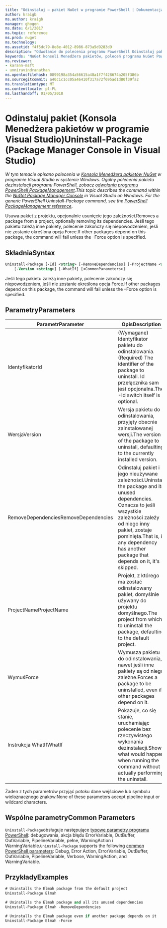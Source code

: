 ```yaml
---
title: "Odinstaluj — pakiet NuGet w programie PowerShell | Dokumentacja firmy Microsoft"
author: kraigb
ms.author: kraigb
manager: ghogen
ms.date: 6/1/2017
ms.topic: reference
ms.prod: nuget
ms.technology: 
ms.assetid: f4f5dc79-8e8e-4012-8986-873a5d9283d9
description: "Odwołanie do polecenia programu PowerShell Odinstaluj pakiet w konsoli Menedżera pakietów NuGet w programie Visual Studio."
keywords: "NuGet konsoli Menedżera pakietów, poleceń programu NuGet Powershell NuGet w programie PowerShell, odinstaluj pakiet"
ms.reviewer:
- karann-msft
- unniravindranathan
ms.openlocfilehash: 0899198a354a56615a48a1f7f428674a205f386b
ms.sourcegitcommit: a40c1c1cc05a46410f317a72f695ad1d80f39fa2
ms.translationtype: MT
ms.contentlocale: pl-PL
ms.lasthandoff: 01/05/2018
---
```

# <a name="uninstall-package-package-manager-console-in-visual-studio"></a><span data-ttu-id="1593c-104">Odinstaluj pakiet (Konsola Menedżera pakietów w programie Visual Studio)</span><span class="sxs-lookup"><span data-stu-id="1593c-104">Uninstall-Package (Package Manager Console in Visual Studio)</span></span>

<span data-ttu-id="1593c-105">*W tym temacie opisano polecenia w [Konsola Menedżera pakietów NuGet](Package-Manager-Console.md) w programie Visual Studio w systemie Windows. Ogólny polecenia pakietu dezinstalacji programu PowerShell, zobacz [odwołania programu PowerShell PackageManagement](/powershell/module/packagemanagement/?view=powershell-6).*</span><span class="sxs-lookup"><span data-stu-id="1593c-105">*This topic describes the command within the [NuGet Package Manager Console](Package-Manager-Console.md) in Visual Studio on Windows. For the generic PowerShell Uninstall-Package command, see the [PowerShell PackageManagement reference](/powershell/module/packagemanagement/?view=powershell-6).*</span></span>

<span data-ttu-id="1593c-106">Usuwa pakiet z projektu, opcjonalnie usunięcie jego zależności.</span><span class="sxs-lookup"><span data-stu-id="1593c-106">Removes a package from a project, optionally removing its dependencies.</span></span> <span data-ttu-id="1593c-107">Jeśli tego pakietu zależą inne pakiety, polecenie zakończy się niepowodzeniem, jeśli nie zostanie określona opcja Force.</span><span class="sxs-lookup"><span data-stu-id="1593c-107">If other packages depend on this package, the command will fail unless the –Force option is specified.</span></span>

## <a name="syntax"></a><span data-ttu-id="1593c-108">Składnia</span><span class="sxs-lookup"><span data-stu-id="1593c-108">Syntax</span></span>

```ps
Uninstall-Package [-Id] <string> [-RemoveDependencies] [-ProjectName <string>] [-Force]
    [-Version <string>] [-WhatIf] [<CommonParameters>]
```

<span data-ttu-id="1593c-109">Jeśli tego pakietu zależą inne pakiety, polecenie zakończy się niepowodzeniem, jeśli nie zostanie określona opcja Force.</span><span class="sxs-lookup"><span data-stu-id="1593c-109">If other packages depend on this package, the command will fail unless the –Force option is specified.</span></span>

## <a name="parameters"></a><span data-ttu-id="1593c-110">Parametry</span><span class="sxs-lookup"><span data-stu-id="1593c-110">Parameters</span></span>

| <span data-ttu-id="1593c-111">Parametr</span><span class="sxs-lookup"><span data-stu-id="1593c-111">Parameter</span></span> | <span data-ttu-id="1593c-112">Opis</span><span class="sxs-lookup"><span data-stu-id="1593c-112">Description</span></span> |
| --- | --- |
| <span data-ttu-id="1593c-113">Identyfikator</span><span class="sxs-lookup"><span data-stu-id="1593c-113">Id</span></span> | <span data-ttu-id="1593c-114">(Wymagane) Identyfikator pakietu do odinstalowania.</span><span class="sxs-lookup"><span data-stu-id="1593c-114">(Required) The identifier of the package to uninstall.</span></span> <span data-ttu-id="1593c-115">Id przełącznika sam jest opcjonalna.</span><span class="sxs-lookup"><span data-stu-id="1593c-115">The -Id switch itself is optional.</span></span> |
| <span data-ttu-id="1593c-116">Wersja</span><span class="sxs-lookup"><span data-stu-id="1593c-116">Version</span></span> | <span data-ttu-id="1593c-117">Wersja pakietu do odinstalowania, przyjęty obecnie zainstalowanej wersji.</span><span class="sxs-lookup"><span data-stu-id="1593c-117">The version of the package to uninstall, defaulting to the currently installed version.</span></span> |
| <span data-ttu-id="1593c-118">RemoveDependencies</span><span class="sxs-lookup"><span data-stu-id="1593c-118">RemoveDependencies</span></span> | <span data-ttu-id="1593c-119">Odinstaluj pakiet i jego nieużywane zależności.</span><span class="sxs-lookup"><span data-stu-id="1593c-119">Uninstall the package and its unused dependencies.</span></span> <span data-ttu-id="1593c-120">Oznacza to jeśli wszystkie zależności zależy od niego inny pakiet, zostaje pominięta.</span><span class="sxs-lookup"><span data-stu-id="1593c-120">That is, if any dependency has another package that depends on it, it's skipped.</span></span> |
| <span data-ttu-id="1593c-121">ProjectName</span><span class="sxs-lookup"><span data-stu-id="1593c-121">ProjectName</span></span> | <span data-ttu-id="1593c-122">Projekt, z którego ma zostać odinstalowany pakiet, domyślnie używany do projektu domyślnego.</span><span class="sxs-lookup"><span data-stu-id="1593c-122">The project from which to uninstall the package, defaulting to the default project.</span></span> |
| <span data-ttu-id="1593c-123">Wymuś</span><span class="sxs-lookup"><span data-stu-id="1593c-123">Force</span></span> | <span data-ttu-id="1593c-124">Wymusza pakietu do odinstalowania, nawet jeśli inne pakiety są od niego zależne.</span><span class="sxs-lookup"><span data-stu-id="1593c-124">Forces a package to be uninstalled, even if other packages depend on it.</span></span> |
| <span data-ttu-id="1593c-125">Instrukcja WhatIf</span><span class="sxs-lookup"><span data-stu-id="1593c-125">WhatIf</span></span> | <span data-ttu-id="1593c-126">Pokazuje, co się stanie, uruchamiając polecenie bez rzeczywistego wykonania dezinstalacji.</span><span class="sxs-lookup"><span data-stu-id="1593c-126">Shows what would happen when running the command without actually performing the uninstall.</span></span> |

<span data-ttu-id="1593c-127">Żaden z tych parametrów przyjąć potoku dane wejściowe lub symbolu wieloznacznego znaków.</span><span class="sxs-lookup"><span data-stu-id="1593c-127">None of these parameters accept pipeline input or wildcard characters.</span></span>

## <a name="common-parameters"></a><span data-ttu-id="1593c-128">Wspólne parametry</span><span class="sxs-lookup"><span data-stu-id="1593c-128">Common Parameters</span></span>

<span data-ttu-id="1593c-129">`Uninstall-Package`obsługuje następujące [typowe parametry programu PowerShell](http://go.microsoft.com/fwlink/?LinkID=113216): debugowania, akcja błędu ErrorVariable, OutBuffer, OutVariable, PipelineVariable, pełne, WarningAction i WarningVariable.</span><span class="sxs-lookup"><span data-stu-id="1593c-129">`Uninstall-Package` supports the following [common PowerShell parameters](http://go.microsoft.com/fwlink/?LinkID=113216): Debug, Error Action, ErrorVariable, OutBuffer, OutVariable, PipelineVariable, Verbose, WarningAction, and WarningVariable.</span></span>

## <a name="examples"></a><span data-ttu-id="1593c-130">Przykłady</span><span class="sxs-lookup"><span data-stu-id="1593c-130">Examples</span></span>

```ps
# Uninstalls the Elmah package from the default project
Uninstall-Package Elmah

# Uninstalls the Elmah package and all its unused dependencies
Uninstall-Package Elmah -RemoveDependencies 

# Uninstalls the Elmah package even if another package depends on it
Uninstall-Package Elmah -Force
```
